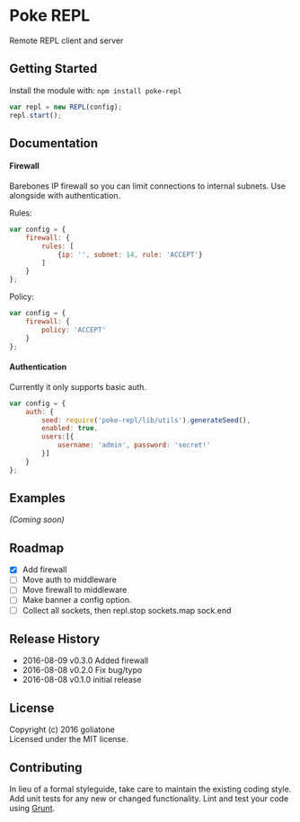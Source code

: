 # Poke REPL

Remote REPL client and server

## Getting Started
Install the module with: `npm install poke-repl`

```javascript
var repl = new REPL(config);
repl.start();
```

## Documentation

#### Firewall
Barebones IP firewall so you can limit connections to internal subnets. Use alongside with authentication.


Rules:

```js
var config = {
    firewall: {
        rules: [
            {ip: '', subnet: 14, rule: 'ACCEPT'}
        ]
    }
};
```

Policy:
```js
var config = {
    firewall: {
        policy: 'ACCEPT'
    }
};
```
#### Authentication
Currently it only supports basic auth.

```js
var config = {
    auth: {
        seed: require('poke-repl/lib/utils').generateSeed(),
        enabled: true,
        users:[{
            username: 'admin', password: 'secret!'
        }]
    }
};
```


## Examples
_(Coming soon)_

## Roadmap
- [x] Add firewall
- [ ] Move auth to middleware
- [ ] Move firewall to middleware
- [ ] Make banner a config option.
- [ ] Collect all sockets, then repl.stop sockets.map sock.end

## Release History
* 2016-08-09 v0.3.0 Added firewall
* 2016-08-08 v0.2.0 Fix bug/typo
* 2016-08-08 v0.1.0 initial release

## License
Copyright (c) 2016 goliatone  
Licensed under the MIT license.

## Contributing
In lieu of a formal styleguide, take care to maintain the existing coding style. Add unit tests for any new or changed functionality. Lint and test your code using [Grunt](http://gruntjs.com/).



<!--
https://github.com/martinj/node-net-repl/blob/master/lib/repl.js
https://github.com/dshaw/replify
-->

